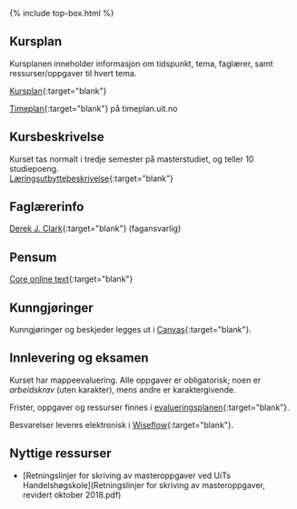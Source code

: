 {% include top-box.html %} <!-- Kode for å inkludere boksen på toppen av siden. Se _config.yml for å gjøre endringer. -->

## Kursplan  

Kursplanen inneholder informasjon om tidspunkt, tema, faglærer, samt ressurser/oppgaver til hvert tema.  

[Kursplan](kursplan.md){:target="blank"}
 


[Timeplan](http://timeplan.uit.no/emne_timeplan.php?sem=21h&module[]=SOK-3073-1#week-26){:target="blank"} på timeplan.uit.no


## Kursbeskrivelse 

Kurset tas normalt i tredje semester på masterstudiet, og teller 10 studiepoeng.  
[Læringsutbyttebeskrivelse](https://uit.no/utdanning/emner/emne?p_document_id=722319){:target="blank"}

## Faglærerinfo  

[Derek J. Clark](https://uit.no/ansatte/derek.clark){:target="blank"} (fagansvarlig)
  

## Pensum  

[Core online text](https://www.core-econ.org/the-economy/book/text/0-3-contents.html){:target="blank"}  



## Kunngjøringer  

Kunngjøringer og beskjeder legges ut i [Canvas](https://uit.instructure.com/courses/22631){:target="blank"}.


## Innlevering og eksamen  

Kurset har mappeevaluering. Alle oppgaver er obligatorisk; noen er _arbeidskrav_ (uten karakter), mens andre er karaktergivende.  

Frister, oppgaver og ressurser finnes i [evalueringsplanen](evalueringsplan.md){:target="blank"}.    

Besvarelser leveres elektronisk i [Wiseflow](https://europe.wiseflow.net/login/license/6){:target="blank"}.  




## Nyttige ressurser  

- [Retningslinjer for skriving av masteroppgaver ved UiTs Handelshøgskole](Retningslinjer for skriving av masteroppgaver, revidert oktober 2018.pdf)  



